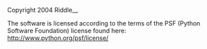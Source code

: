 Copyright 2004 Riddle__ 

The software is licensed according to the terms of the PSF (Python Software Foundation) license found here: http://www.python.org/psf/license/
